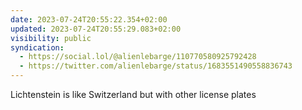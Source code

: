```yaml
---
date: 2023-07-24T20:55:22.354+02:00
updated: 2023-07-24T20:55:29.083+02:00
visibility: public
syndication:
  - https://social.lol/@alienlebarge/110770580925792428
  - https://twitter.com/alienlebarge/status/1683551490558836743
---
```


Lichtenstein is like Switzerland but with other license plates
